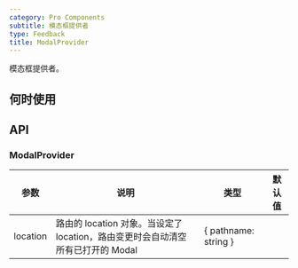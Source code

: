 ```yaml
---
category: Pro Components
subtitle: 模态框提供者
type: Feedback
title: ModalProvider
---
```


模态框提供者。

## 何时使用

## API

### ModalProvider

| 参数 | 说明 | 类型 | 默认值 |
| --- | --- | --- | --- |
| location | 路由的 location 对象。当设定了 location，路由变更时会自动清空所有已打开的 Modal | { pathname: string } |  |
